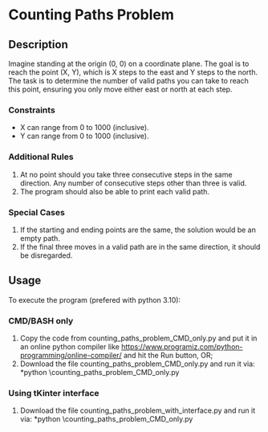 # Counting Paths Problem

## Description

Imagine standing at the origin (0, 0) on a coordinate plane. The goal is to reach the point (X, Y), which is X steps to the east and Y steps to the north. The task is to determine the number of valid paths you can take to reach this point, ensuring you only move either east or north at each step.

### Constraints

* X can range from 0 to 1000 (inclusive).
* Y can range from 0 to 1000 (inclusive).

### Additional Rules

1. At no point should you take three consecutive steps in the same direction. Any number of consecutive steps other than three is valid.
2. The program should also be able to print each valid path.

### Special Cases

1. If the starting and ending points are the same, the solution would be an empty path.
2. If the final three moves in a valid path are in the same direction, it should be disregarded.

## Usage

To execute the program (prefered with python 3.10):

### CMD/BASH only
1. Copy the code from counting_paths_problem_CMD_only.py and put it in an online python compiler like https://www.programiz.com/python-programming/online-compiler/ and hit the Run button, OR;
2. Download the file counting_paths_problem_CMD_only.py and run it via:
   *python \counting_paths_problem_CMD_only.py

### Using tKinter interface
1. Download the file counting_paths_problem_with_interface.py and run it via:
   *python \counting_paths_problem_CMD_only.py
